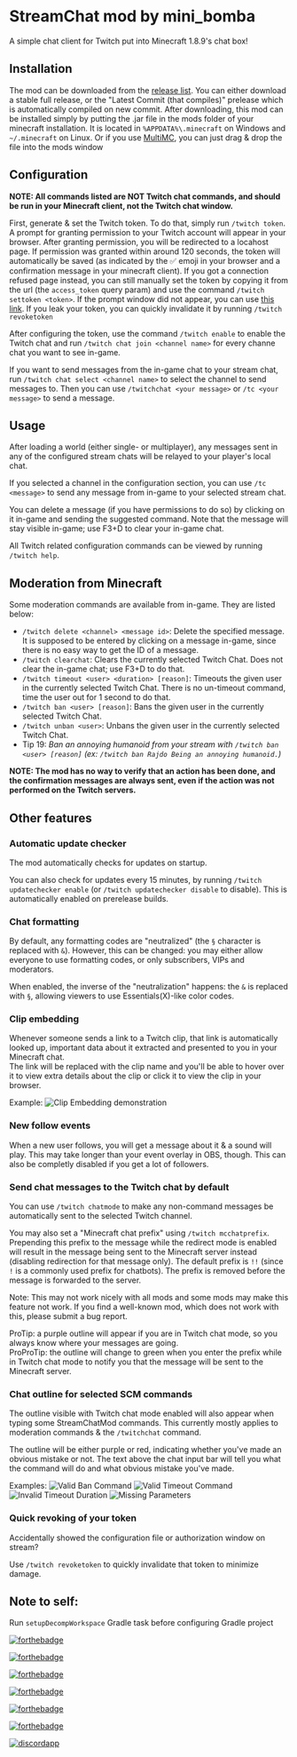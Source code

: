 # StreamChat mod by mini_bomba

A simple chat client for Twitch put into Minecraft 1.8.9's chat box!

## Installation

The mod can be downloaded from the [release list](https://github.com/mini-bomba/StreamChatMod/releases).
You can either download a stable full release, or the "Latest Commit (that compiles)" prelease which is automatically compiled on new commit.
After downloading, this mod can be installed simply by putting the .jar file in the mods folder of your minecraft installation.
It is located in `%APPDATA%\.minecraft` on Windows and `~/.minecraft` on Linux.
Or if you use [MultiMC](https://multimc.org), you can just drag & drop the file into the mods window

## Configuration

**NOTE: All commands listed are NOT Twitch chat commands, and should be run in your Minecraft client, not the Twitch chat window.**

First, generate & set the Twitch token. To do that, simply run `/twitch token`.
A prompt for granting permission to your Twitch account will appear in your browser.
After granting permission, you will be redirected to a locahost page. If permission was granted
within around 120 seconds, the token will automatically be saved (as indicated by the ✅ emoji in your browser and a confirmation message in your minecraft client).
If you got a connection refused page instead, you can still manually set the token by copying it from the url (the `access_token` query param)
and use the command `/twitch settoken <token>`.
If the prompt window did not appear, you can use [this link](https://id.twitch.tv/oauth2/authorize?response_type=token&client_id=q7s0qfrigoczrj1a1cltcebjx95q8g&redirect_uri=http://localhost:39571&scope=chat:read+chat:edit).
If you leak your token, you can quickly invalidate it by running `/twitch revoketoken`

After configuring the token, use the command `/twitch enable` to enable the Twitch chat and run `/twitch chat join <channel name>` for every channe chat you want to see in-game.

If you want to send messages from the in-game chat to your stream chat, run `/twitch chat select <channel name>` to select the channel to send messages to.
Then you can use `/twitchchat <your message>` or `/tc <your message>` to send a message.

## Usage

After loading a world (either single- or multiplayer), any messages sent in any of the configured stream chats will be relayed to 
your player's local chat.

If you selected a channel in the configuration section, you can use `/tc <message>` to send any message from in-game to your selected stream chat.

You can delete a message (if you have permissions to do so) by clicking on it in-game and sending the suggested command. Note that the message will stay visible in-game; use F3+D to clear your in-game chat.

All Twitch related configuration commands can be viewed by running `/twitch help`.

## Moderation from Minecraft

Some moderation commands are available from in-game. They are listed below:
* `/twitch delete <channel> <message id>`: Delete the specified message. It is supposed to be entered by clicking on a message in-game, since there is no easy way to get the ID of a message.
* `/twitch clearchat`: Clears the currently selected Twitch Chat. Does not clear the in-game chat; use F3+D to do that.
* `/twitch timeout <user> <duration> [reason]`: Timeouts the given user in the currently selected Twitch Chat. There is no un-timeout command, time the user out for 1 second to do that.
* `/twitch ban <user> [reason]`: Bans the given user in the currently selected Twitch Chat.
* `/twitch unban <user>`: Unbans the given user in the currently selected Twitch Chat.
* Tip 19: *Ban an annoying humanoid from your stream with `/twitch ban <user> [reason]` (ex: `/twitch ban Rajdo Being an annoying humanoid.`)*

**NOTE: The mod has no way to verify that an action has been done, and the confirmation messages are always sent, even if the action was not performed on the Twitch servers.**

## Other features

### Automatic update checker
The mod automatically checks for updates on startup.

You can also check for updates every 15 minutes, by running `/twitch updatechecker enable` (or `/twitch updatechecker disable` to disable).
This is automatically enabled on prerelease builds.

### Chat formatting
By default, any formatting codes are "neutralized" (the `§` character is replaced with `&`).
However, this can be changed: you may either allow everyone to use formatting codes, or only subscribers, VIPs and moderators.

When enabled, the inverse of the "neutralization" happens: the `&` is replaced with `§`, allowing viewers to use Essentials(X)-like color codes.

### Clip embedding
Whenever someone sends a link to a Twitch clip, that link is automatically looked up,
important data about it extracted and presented to you in your Minecraft chat.<br>
The link will be replaced with the clip name and you'll be able to hover over it to
view extra details about the clip or click it to view the clip in your browser.

Example:
![Clip Embedding demonstration](https://cdn.upload.systems/uploads/ZUz1hj1R.png)

### New follow events
When a new user follows, you will get a message about it & a sound will play. This may take longer than your event overlay in OBS, though.
This can also be completly disabled if you get a lot of followers.

### Send chat messages to the Twitch chat by default
You can use `/twitch chatmode` to make any non-command messages be automatically sent to the selected Twitch channel.

You may also set a "Minecraft chat prefix" using `/twitch mcchatprefix`.
Prepending this prefix to the message while the redirect mode is enabled will result in the message being sent to the Minecraft server instead (disabling redirection for that message only).
The default prefix is `!!` (since `!` is a commonly used prefix for chatbots).
The prefix is removed before the message is forwarded to the server.

Note: This may not work nicely with all mods and some mods may make this feature not work. If you find a well-known mod, which does not work with this, please submit a bug report.

ProTip: a purple outline will appear if you are in Twitch chat mode, so you always know where your messages are going.<br>
ProProTip: the outline will change to green when you enter the prefix while in Twitch chat mode to notify you that the message will be sent to the Minecraft server.

### Chat outline for selected SCM commands
The outline visible with Twitch chat mode enabled will also appear when typing some StreamChatMod commands.
This currently mostly applies to moderation commands & the `/twitchchat` command.

The outline will be either purple or red, indicating whether you've made an obvious mistake or not.
The text above the chat input bar will tell you what the command will do and what obvious mistake you've made.

Examples:
![Valid Ban Command](https://cdn.upload.systems/uploads/SkKnCNQl.png)
![Valid Timeout Command](https://cdn.upload.systems/uploads/oj0qxwGu.png)
![Invalid Timeout Duration](https://cdn.upload.systems/uploads/BIXbpaLC.png)
![Missing Parameters](https://cdn.upload.systems/uploads/cSGZ0Ghp.png)

### Quick revoking of your token
Accidentally showed the configuration file or authorization window on stream?

Use `/twitch revoketoken` to quickly invalidate that token to minimize damage.

## Note to self:
Run `setupDecompWorkspace` Gradle task before configuring Gradle project

[![forthebadge](https://forthebadge.com/images/badges/made-with-java.svg)](https://forthebadge.com)

[![forthebadge](https://forthebadge.com/images/badges/works-on-my-machine.svg)](https://forthebadge.com)

[![forthebadge](https://forthebadge.com/images/badges/powered-by-black-magic.svg)](https://forthebadge.com)

[![forthebadge](https://forthebadge.com/images/badges/uses-badges.svg)](https://forthebadge.com)

[![forthebadge](https://forthebadge.com/images/badges/uses-git.svg)](https://forthebadge.com)

[![forthebadge](https://forthebadge.com/images/badges/for-you.svg)](https://forthebadge.com)

[![discordapp](https://cdn.discordapp.com/attachments/585500299234639872/792049752563777536/ryszard-pizza-rolls2.png)](https://endermanolandia.xyz)
